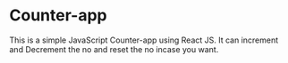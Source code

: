 # Counter-app
This is a simple JavaScript Counter-app using React JS. It can increment and Decrement the no and reset the no incase you want.
